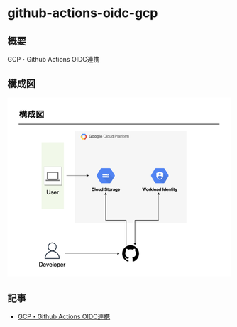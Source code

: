 # github-actions-oidc-gcp

## 概要

GCP・Github Actions OIDC連携

## 構成図

![diagram](./diagram.png)

## 記事

- [GCP・Github Actions OIDC連携](https://gom60.com/article/2)